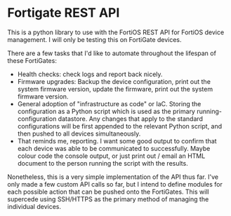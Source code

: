 # Fortigate REST API
This is a python library to use with the FortiOS REST API for FortiOS device management. I will only be testing this on FortiGate devices. 

There are a few tasks that I'd like to automate throughout the lifespan of these FortiGates:  
- Health checks: check logs and report back nicely. 
- Firmware upgrades: Backup the device configuration, print out the system firmware version, update the firmware, print out the system firmware version.
- General adoption of "infrastructure as code" or IaC. Storing the configuration as a Python script which is used as the primary running-configuration datastore. Any changes that apply to the standard configurations will be first appended to the relevant Python script, and then pushed to all devices simultaneously.
- That reminds me, reporting. I want some good output to confirm that each device was able to be communicated to successfully. Maybe colour code the console output, or just print out / email an HTML document to the person running the script with the results.

Nonetheless, this is a very simple implementation of the API thus far. I've only made a few custom API calls so far, but I intend to define modules for each possible action that can be pushed onto the FortiGates. This will supercede using SSH/HTTPS as the primary method of managing the individual devices.

